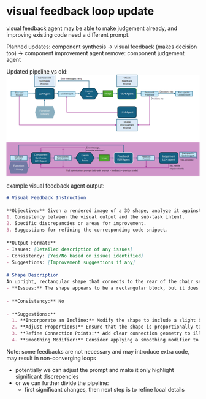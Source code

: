 # visual feedback loop update

visual feedback agent may be able to make judgement already, and improving existing code need a different prompt. 

Planned updates: 
component synthesis -> visual feedback (makes decision too)
    -> component improvement agent
remove: component judgement agent

Updated pipeline vs old: 
![alt text](comp_synth_old_vs_new.png)

example visual feedback agent output:
```markdown
# Visual Feedback Instruction

**Objective:** Given a rendered image of a 3D shape, analyze it against the target shape description and provide feedback on:
1. Consistency between the visual output and the sub-task intent.
2. Specific discrepancies or areas for improvement.
3. Suggestions for refining the corresponding code snippet.

**Output Format:**
- Issues: [Detailed description of any issues]
- Consistency: [Yes/No based on issues identified]
- Suggestions: [Improvement suggestions if any]

# Shape Description
An upright, rectangular shape that connects to the rear of the chair seat. It should be taller than the seat and have a slight incline for ergonomic support. The edges can be rounded to match the style of the seat.
- **Issues:** The shape appears to be a rectangular block, but it does not show a clear incline, which is essential for ergonomic support. Additionally, while the edges are rounded, the overall shape seems somewhat bulky and lacks the definition of being taller than a typical chair seat. The rear connection to the chair seat isn't evident in the image, which is crucial for functionality.

- **Consistency:** No

- **Suggestions:**
  1. **Incorporate an Incline:** Modify the shape to include a slight backward tilt to enhance the ergonomic support.
  2. **Adjust Proportions:** Ensure that the shape is proportionally taller than the seat to create a more visually appealing and functional design.
  3. **Refine Connection Points:** Add clear connection geometry to illustrate how this shape integrates with the chair seat, ensuring it appears as part of the overall chair structure.
  4. **Smoothing Modifier:** Consider applying a smoothing modifier to achieve a more visually refined surface, emphasizing ergonomic characteristics.
```

Note: 
some feedbacks are not necessary and may introduce extra code, may result in non-converging loops
- potentially we can adjust the prompt and make it only highlight significant discrepencies
- or we can further divide the pipeline: 
    - first significant changes, then next step is to refine local details
